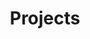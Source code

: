 ---
title: Projects
menu:
  sidebar:
    name: Projects
    identifier: projects
    weight: 200
---